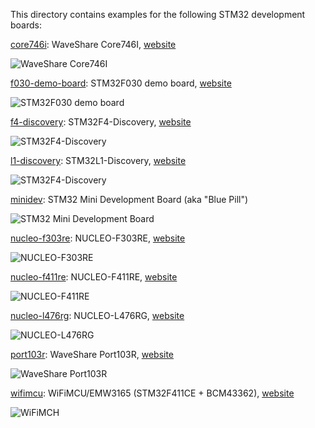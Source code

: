 This directory contains examples for the following STM32 development boards:

[core746i](core746i): WaveShare Core746I, [website](http://www.waveshare.com/wiki/Core746I)

![WaveShare Core746I](core746i/board.jpg)

[f030-demo-board](f030-demo-board): STM32F030 demo board, [website](https://www.hotmcu.com/stm32f030f4p6-minimum-systerm-boardcortexm0-p-208.html?cPath=1_20)

![STM32F030 demo board](f030-demo-board/board.jpg)

[f4-discovery](f4-discovery): STM32F4-Discovery, [website](http://www.st.com/web/catalog/tools/FM116/SC959/SS1532/PF252419)

![STM32F4-Discovery](f4-discovery/board.jpg)

[l1-discovery](l1-discovery): STM32L1-Discovery, [website](http://www.st.com/web/en/catalog/tools/PF250990)

![STM32F4-Discovery](l1-discovery/board.jpg)

[minidev](minidev): STM32 Mini Development Board (aka "Blue Pill")

![STM32 Mini Development Board](minidev/board.jpg)

[nucleo-f303re](nucleo-f303re): NUCLEO-F303RE, [website](http://www.st.com/en/evaluation-tools/nucleo-f303re.html)

![NUCLEO-F303RE](nucleo-f303re/board.jpg)

[nucleo-f411re](nucleo-f411re): NUCLEO-F411RE, [website](http://www.st.com/en/evaluation-tools/nucleo-f411re.html)

![NUCLEO-F411RE](nucleo-f411re/board.jpg)

[nucleo-l476rg](nucleo-f411re): NUCLEO-L476RG, [website](http://www.st.com/en/evaluation-tools/nucleo-l476rg.html)

![NUCLEO-L476RG](nucleo-l476rg/board.jpg)

[port103r](port103r): WaveShare Port103R, [website](http://www.waveshare.net/wiki/Port103R)

![WaveShare Port103R](port103r/board.jpg)

[wifimcu](wifimcu): WiFiMCU/EMW3165 (STM32F411CE + BCM43362), [website](http://www.wifimcu.com/)

![WiFiMCH](wifimcu/board.jpg)
